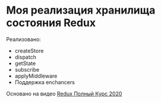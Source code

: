 # Моя реализация хранилища состояния Redux

Реализовано:
* createStore
* dispatch
* getState
* subscribe
* applyMiddleware
* Поддержка enchancers

Основано на видео [Redux Полный Курс 2020](https://www.youtube.com/watch?v=YdYyYMFPa44)
